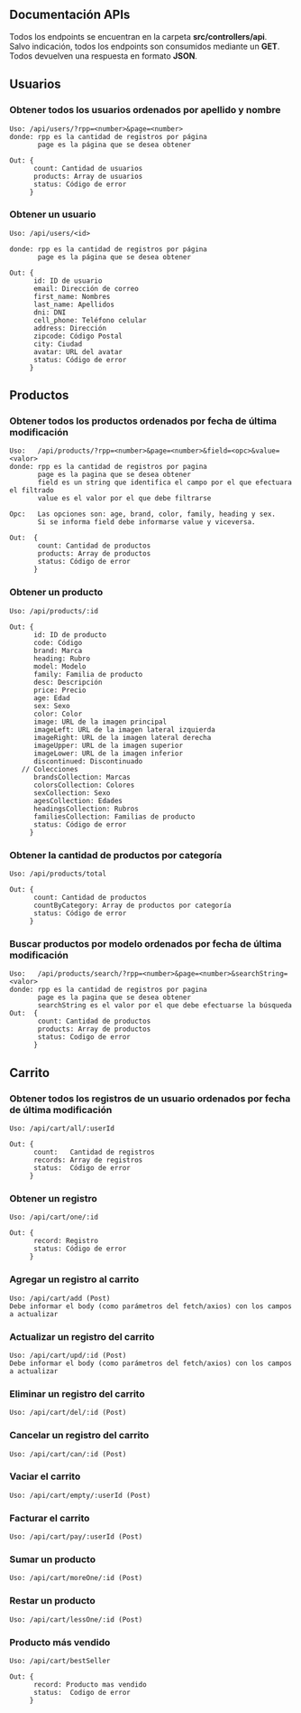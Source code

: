 ## **Documentación APIs**

Todos los endpoints se encuentran en la carpeta **src/controllers/api**.<br>
Salvo indicación, todos los endpoints son consumidos mediante un **GET**.<br>
Todos devuelven una respuesta en formato **JSON**.

## **Usuarios**

### Obtener todos los usuarios ordenados por apellido y nombre

    Uso: /api/users/?rpp=<number>&page=<number>
    donde: rpp es la cantidad de registros por página
           page es la página que se desea obtener

    Out: {
          count: Cantidad de usuarios
          products: Array de usuarios
          status: Código de error
         }

### Obtener un usuario

    Uso: /api/users/<id>

    donde: rpp es la cantidad de registros por página
           page es la página que se desea obtener

    Out: {
          id: ID de usuario
          email: Dirección de correo
          first_name: Nombres
          last_name: Apellidos
          dni: DNI
          cell_phone: Teléfono celular
          address: Dirección
          zipcode: Código Postal
          city: Ciudad
          avatar: URL del avatar
          status: Código de error
         }

## **Productos**

### Obtener todos los productos ordenados por fecha de última modificación

    Uso:   /api/products/?rpp=<number>&page=<number>&field=<opc>&value=<valor>
    donde: rpp es la cantidad de registros por pagina
           page es la pagina que se desea obtener
           field es un string que identifica el campo por el que efectuara el filtrado
           value es el valor por el que debe filtrarse

    Opc:   Las opciones son: age, brand, color, family, heading y sex.
           Si se informa field debe informarse value y viceversa.

    Out:  {
           count: Cantidad de productos
           products: Array de productos
           status: Código de error
          }

### Obtener un producto

    Uso: /api/products/:id

    Out: {
          id: ID de producto
          code: Código
          brand: Marca
          heading: Rubro
          model: Modelo
          family: Familia de producto
          desc: Descripción
          price: Precio
          age: Edad
          sex: Sexo
          color: Color
          image: URL de la imagen principal
          imageLeft: URL de la imagen lateral izquierda
          imageRight: URL de la imagen lateral derecha
          imageUpper: URL de la imagen superior
          imageLower: URL de la imagen inferior
          discontinued: Discontinuado
       // Colecciones
          brandsCollection: Marcas
          colorsCollection: Colores
          sexCollection: Sexo
          agesCollection: Edades
          headingsCollection: Rubros
          familiesCollection: Familias de producto
          status: Código de error
         }

### Obtener la cantidad de productos por categoría

    Uso: /api/products/total

    Out: {
          count: Cantidad de productos
          countByCategory: Array de productos por categoría
          status: Código de error
         }

### Buscar productos por modelo ordenados por fecha de última modificación

    Uso:   /api/products/search/?rpp=<number>&page=<number>&searchString=<valor>
    donde: rpp es la cantidad de registros por pagina
           page es la pagina que se desea obtener
           searchString es el valor por el que debe efectuarse la búsqueda
    Out:  {
           count: Cantidad de productos
           products: Array de productos
           status: Codigo de error
          }

## **Carrito**

### Obtener todos los registros de un usuario ordenados por fecha de última modificación

    Uso: /api/cart/all/:userId

    Out: {
          count:   Cantidad de registros
          records: Array de registros
          status:  Código de error
         }

### Obtener un registro

    Uso: /api/cart/one/:id

    Out: {
          record: Registro
          status: Código de error
         }

### Agregar un registro al carrito

    Uso: /api/cart/add (Post)
    Debe informar el body (como parámetros del fetch/axios) con los campos a actualizar

### Actualizar un registro del carrito

    Uso: /api/cart/upd/:id (Post)
    Debe informar el body (como parámetros del fetch/axios) con los campos a actualizar

### Eliminar un registro del carrito

    Uso: /api/cart/del/:id (Post)

### Cancelar un registro del carrito

    Uso: /api/cart/can/:id (Post)

### Vaciar el carrito

    Uso: /api/cart/empty/:userId (Post)

### Facturar el carrito

    Uso: /api/cart/pay/:userId (Post)

### Sumar un producto

    Uso: /api/cart/moreOne/:id (Post)

### Restar un producto

    Uso: /api/cart/lessOne/:id (Post)

### Producto más vendido

    Uso: /api/cart/bestSeller
    
    Out: {
          record: Producto mas vendido
          status:  Codigo de error
         }